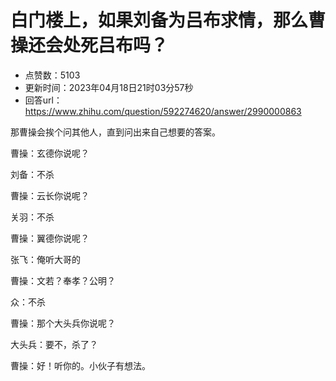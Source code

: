# 白门楼上，如果刘备为吕布求情，那么曹操还会处死吕布吗？
- 点赞数：5103
- 更新时间：2023年04月18日21时03分57秒
- 回答url：https://www.zhihu.com/question/592274620/answer/2990000863
<body>
 <p data-pid="j6D9htHU">那曹操会挨个问其他人，直到问出来自己想要的答案。</p>
 <p data-pid="J2u5-ySp">曹操：玄德你说呢？</p>
 <p data-pid="sT-lb0L4">刘备：不杀</p>
 <p data-pid="EzCc9xnJ">曹操：云长你说呢？</p>
 <p data-pid="5gu3_BEV">关羽：不杀</p>
 <p data-pid="Ez8YGyCI">曹操：翼德你说呢？</p>
 <p data-pid="2hGAfIBl">张飞：俺听大哥的</p>
 <p data-pid="qmHD79P2">曹操：文若？奉孝？公明？</p>
 <p data-pid="rrw-7QQo">众：不杀</p>
 <p data-pid="OqcW329n">曹操：那个大头兵你说呢？</p>
 <p data-pid="G0irrv1f">大头兵：要不，杀了？</p>
 <p data-pid="KB-iXN62">曹操：好！听你的。小伙子有想法。</p>
 <p></p>
</body>